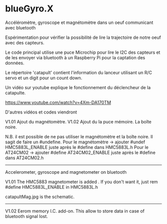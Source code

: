 # blueGyro.X

Accéléromètre, gyroscope et magnétomètre dans un oeuf communicant avec bluetooth

Espérimentation pour vérifier la possibilité de lire la trajectoire de notre oeuf
avec des capteurs.

Le code principal utilise une puce Microchip pour lire le I2C des capteurs et de les envoyer
via bluetooth à un Raspberry Pi pour la captation des données.

Le répertoire 'catapult' contient l'information du lanceur utilisant un R/C servo et un digit
pour un count down.

Un vidéo sur youtube explique le fonctionnement du déclencheur de la catapulte.

https://www.youtube.com/watch?v=4Xm-DA170TM

D'autres vidéos et codes viendront 


V1.01 Ajout du magnétomètre.
V1.02 Ajout du la puce mémoire. La boîte noire.

N.B. il est possible de ne pas utiliser le magnétomètre et la boîte noire. Il sagit de faire un #undefine.
Pour le magnétomètre  ->  ajouter #undef HMC5883L_ENABLE  juste après le #define dans HMC5883L.h
Pour le AT24CM02      ->  ajouter #define AT24CM02_ENABLE juste après le #define dans AT24CM02.h




-------


Accelerometer, gyroscope and magnetometer on bluetooth


V1.01 The HMC5883 magnetometer is added . If you don't want it, just rem #define HMC5883L_ENABLE in HMC5883L.h

catapultMag.jpg is the schematic.

-------
V1.02 Eerom memory I.C. add-on.  This allow to store data in case of bluetooth signal lost.

